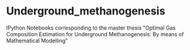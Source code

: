 # Underground_methanogenesis
IPython Notebooks corresponding to the master thesis "Optimal Gas Composition Estimation for Underground Methanogenesis: By means of Mathematical Modelling"
